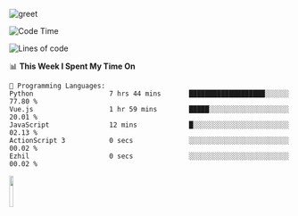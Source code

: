 ![greet](https://user-images.githubusercontent.com/44234583/146624354-9d461392-3676-4e7a-b12f-debc7319f53b.gif) 


<!--START_SECTION:waka-->
![Code Time](http://img.shields.io/badge/Code%20Time-603%20hrs%209%20mins-blue)

![Lines of code](https://img.shields.io/badge/From%20Hello%20World%20I%27ve%20Written-5.0%20million%20lines%20of%20code-blue)

📊 **This Week I Spent My Time On** 

```text
💬 Programming Languages: 
Python                   7 hrs 44 mins       ███████████████████░░░░░░   77.80 % 
Vue.js                   1 hr 59 mins        █████░░░░░░░░░░░░░░░░░░░░   20.01 % 
JavaScript               12 mins             █░░░░░░░░░░░░░░░░░░░░░░░░   02.13 % 
ActionScript 3           0 secs              ░░░░░░░░░░░░░░░░░░░░░░░░░   00.02 % 
Ezhil                    0 secs              ░░░░░░░░░░░░░░░░░░░░░░░░░   00.02 % 
```


<!--END_SECTION:waka-->
<img src="https://user-images.githubusercontent.com/44234583/191059235-95ebfce1-7fc7-4eee-baff-214d902e7c18.gif" width="12%"/>
